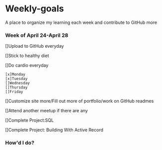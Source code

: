 # Weekly-goals
A place to organize my learning each week and contribute to GitHub more

### Week of April 24-April 28

[]Upload to GitHub everyday

[]Stick to healthy diet

[]Do cardio everyday

    [x]Monday
    [x]Tuesday
    []Wednesday
    []Thursday
    []Friday


[]Customize site more/Fill out more of portfolio/work on GitHub readmes

[]Attend another meetup if there are any

[]Complete Project:SQL

[]Complete Project: Building With Active Record

### How'd I do?

